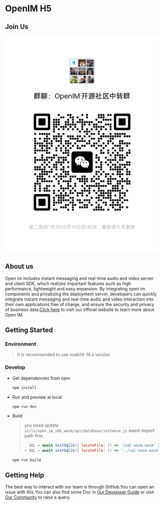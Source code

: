 # OpenIM H5

## Join Us 
![avatar](https://github.com/OpenIMSDK/OpenIM-Docs/blob/main/docs/images/WechatIMG20.jpeg)

## About us

Open im includes instant messaging and real-time audio and video server and client SDK, which realizes important features such as high performance, lightweight and easy expansion. By integrating open im components and privatizing the deployment server, developers can quickly integrate instant messaging and real-time audio and video interaction into their own applications free of charge, and ensure the security and privacy of business data.[Click here](https://www.openim.online) to visit our official website to learn more about Open IM.



## Getting Started

### Environment

> It is recommended to use node14-16.x version.

### Develop

- Get dependencies from npm

  ```bash
  npm install 
  ```


- Run and preview at local

  ```bash
  npm run dev
  ```

- Build
    > you need update `utils/open_im_sdk_wasm/api/database/instance.js` wasm import path first.
    >
    > ```javascript
    > - SQL = await initSqlJs({ locateFile: () => '/sql-wasm.wasm' });
    > + SQL = await initSqlJs({ locateFile: () => '../sql-wasm.wasm' });
    > ```

  ```
  npm run build
  ```

## Getting Help

The best way to interact with our team is through GitHub.You can open an issue with this.You can also find some Doc in [Our Developer Guide](https://doc.rentsoft.cn/) or visit [Our Community](https://join.slack.com/t/openimsdk/shared_invite/zt-1tmoj26uf-_FDy3dowVHBiGvLk9e5Xkg) to raise a query.
